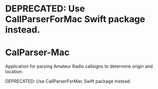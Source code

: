 # DEPRECATED: Use CallParserForMac Swift package instead.
# CalParser-Mac

Application for parsing Amateur Radio callsigns to determine origin and location.

DEPRECATED: Use CallParserForMac Swift package instead.
